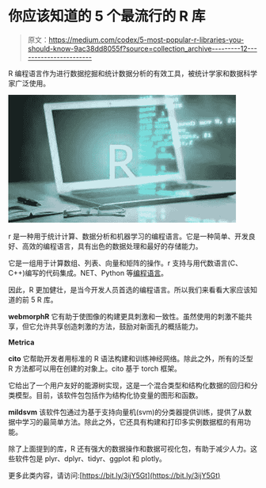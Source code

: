 # 你应该知道的 5 个最流行的 R 库

> 原文：<https://medium.com/codex/5-most-popular-r-libraries-you-should-know-9ac38dd8055f?source=collection_archive---------12----------------------->

R 编程语言作为进行数据挖掘和统计数据分析的有效工具，被统计学家和数据科学家广泛使用。

![](img/dbd9ea9c9520b0777b41eb97d110b58a.png)

r 是一种用于统计计算、数据分析和机器学习的编程语言。它是一种简单、开发良好、高效的编程语言，具有出色的数据处理和最好的存储能力。

它是一组用于计算数组、列表、向量和矩阵的操作。r 支持与用代数语言(C、C++)编写的代码集成。NET、Python 等[编程语言](https://content.techgig.com/web-stories/the-most-preferred-programming-languages-of-major-tech-companies/web_stories/95600718.cms)。

因此，R 更加健壮，是当今开发人员首选的编程语言。所以我们来看看大家应该知道的前 5 R 库。

**webmorphR** 它有助于使图像的构建更具刺激和一致性。虽然使用的刺激不能共享，但它允许共享创造刺激的方法，鼓励对新面孔的概括能力。

**Metrica** 

**cito** 它帮助开发者用标准的 R 语法构建和训练神经网络。除此之外，所有的泛型 R 方法都可以用在创建的对象上。cito 基于 torch 框架。

它给出了一个用户友好的能源树实现，这是一个混合类型和结构化数据的回归和分类模型。目前，该软件包包括作为结构化协变量的图形和函数。

**mildsvm** 该软件包通过为基于支持向量机(svm)的分类器提供训练，提供了从数据中学习的最简单方法。除此之外，它还具有构建和打印多实例数据框的有用功能。

除了上面提到的库，R 还有强大的数据操作和数据可视化包，有助于减少人力。这些软件包是 plyr、dplyr、tidyr、ggplot 和 plotly。

更多此类内容，请访问:[https://bit.ly/3ijY5Gt](https://bit.ly/3ijY5Gt)